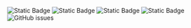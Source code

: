 ![Static Badge](https://img.shields.io/badge/blacklists-60-000000) ![Static Badge](https://img.shields.io/badge/blacklisted-2734437-cc0000) ![Static Badge](https://img.shields.io/badge/whitelisted-2242-00CC00) ![Static Badge](https://img.shields.io/badge/streaming_blacklist-28106-000000) ![GitHub issues](https://img.shields.io/github/issues/fabriziosalmi/blacklists)
